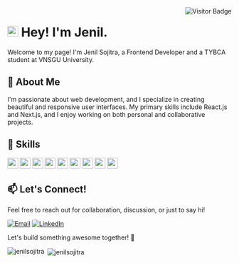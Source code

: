 <img align="right" src="https://visitor-badge.laobi.icu/badge?page_id=jenilsojitra.jenilsojitra" alt="Visitor Badge">    

<h1><img src="https://emojis.slackmojis.com/emojis/images/1531849430/4246/blob-sunglasses.gif?1531849430" width="24"/> Hey! I'm Jenil.</h1>

Welcome to my page!
I'm Jenil Sojitra, a Frontend Developer and a TYBCA student at VNSGU University.

## 🌟 About Me

I'm passionate about web development, and I specialize in creating beautiful and responsive user interfaces. My primary skills include React.js and Next.js, and I enjoy working on both personal and collaborative projects.

## 🚀 Skills

<p>
  <img src="https://github.com/get-icon/geticon/raw/master/icons/react.svg" width="24px" height="24px" />
  <img src="https://github.com/get-icon/geticon/raw/master/icons/nextjs.svg" width="24px" height="24px" />
  <img src="https://github.com/get-icon/geticon/raw/master/icons/javascript.svg" width="24px" height="24px" />
  <img src="https://github.com/get-icon/geticon/raw/master/icons/typescript-icon.svg" width="24px" height="24px" />
  <img src="https://github.com/get-icon/geticon/raw/master/icons/html-5.svg" width="24px" height="24px" />
  <img src="https://github.com/get-icon/geticon/raw/master/icons/css-3.svg" width="24px" height="24px" />
  <img src="https://github.com/get-icon/geticon/raw/master/icons/tailwindcss-icon.svg" width="24px" height="24px" />
  <img src="https://github.com/get-icon/geticon/raw/master/icons/git-icon.svg" width="24px" height="24px" />
  <img src="https://github.com/get-icon/geticon/raw/master/icons/github-icon.svg" width="24px" height="24px" />
</p>

## 📫 Let's Connect!

Feel free to reach out for collaboration, discussion, or just to say hi!

[![Email](https://img.shields.io/badge/Email-send%20a%20hi%20message-red)](mailto:sojitrasojitra0@gmail.com)
[![LinkedIn](https://img.shields.io/badge/LinkedIn-Jenil%20Sojitra-blue)](https://www.linkedin.com/in/jenil-sojitra-0a18a2250/)

Let's build something awesome together! 🚀

<p><img align="left" src="https://github-readme-stats.vercel.app/api/top-langs?username=jenilsojitra&show_icons=true&locale=en&layout=compact" alt="jenilsojitra" /></p>

<p>&nbsp;<img align="center" src="https://github-readme-stats.vercel.app/api?username=jenilsojitra&show_icons=true&locale=en" alt="jenilsojitra" /></p>
